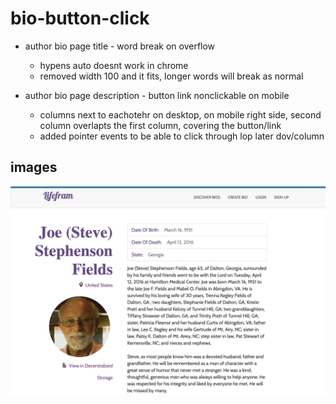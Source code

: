 # bio-button-click

- author bio page title - word break on overflow
	- hypens auto doesnt work in chrome
	- removed width 100 and it fits, longer words will break as normal

- author bio page description - button link nonclickable on mobile
	- columns next to eachotehr on desktop, on mobile right side, second column overlapts the first column, covering the button/link
	- added pointer events to be able to click through lop later dov/column

## images
![screenshot](./screenshot.png)



